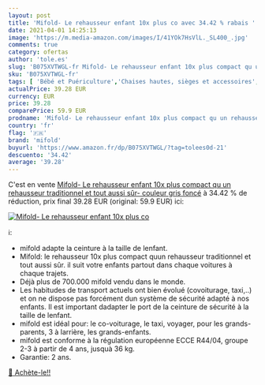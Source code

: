 ```yaml
---
layout: post
title: 'Mifold- Le rehausseur enfant 10x plus co avec 34.42 % rabais '
date: 2021-04-01 14:25:13
image: 'https://m.media-amazon.com/images/I/41YOk7HsVlL._SL400_.jpg'
comments: true
category: ofertas
author: 'tole.es'
slug: 'B075XVTWGL-fr Mifold- Le rehausseur enfant 10x plus compact qu un...'
sku: 'B075XVTWGL-fr'
tags: [ 'Bébé et Puériculture','Chaises hautes, sièges et accessoires','Le repas de bébé','Réhausseurs','mifold', ]
actualPrice: 39.28 EUR
currency: EUR
price: 39.28
comparePrice: 59.9 EUR
prodname: 'Mifold- Le rehausseur enfant 10x plus compact qu un rehausseur traditionnel et tout aussi sûr- couleur gris foncé'
country: 'fr'
flag: '🇫🇷'
brand: 'mifold'
buyurl: 'https://www.amazon.fr/dp/B075XVTWGL/?tag=tolees0d-21'
descuento: '34.42'
average: '39.28'
---
```


C'est en vente [Mifold- Le rehausseur enfant 10x plus compact qu un rehausseur traditionnel et tout aussi sûr- couleur gris foncé](https://www.amazon.fr/dp/B075XVTWGL/?tag=tolees0d-21)  à  34.42 % de réduction, prix final  39.28 EUR (original: 59.9 EUR) ici:

[![Mifold- Le rehausseur enfant 10x plus co](https://m.media-amazon.com/images/I/41YOk7HsVlL._SL400_.jpg)](https://www.amazon.fr/dp/B075XVTWGL/?tag=tolees0d-21)

ℹ️:

- mifold adapte la ceinture à la taille de lenfant.
- Mifold: le rehausseur 10x plus compact quun rehausseur traditionnel et tout aussi sûr. il suit votre enfants partout dans chaque voitures à chaque trajets.
- Déjà plus de 700.000 mifold vendu dans le monde.
- Les habitudes de transport actuels ont bien évolué (covoiturage, taxi,..) et on ne dispose pas forcément dun système de sécurité adapté à nos enfants. Il est important dadapter le port de la ceinture de sécurité à la taille de lenfant.
- mifold est idéal pour: le co-voiturage, le taxi, voyager, pour les grands-parents, 3 à larrière, les grands-enfants.
- mifold est conforme à la régulation européenne ECCE R44/04, groupe 2-3 à partir de 4 ans, jusquà 36 kg.
- Garantie: 2 ans.

[🛒 Achète-le!!](https://www.amazon.fr/dp/B075XVTWGL/?tag=tolees0d-21)

